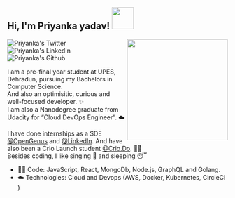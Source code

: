 <h2> Hi, I'm Priyanka yadav! <img src="https://media.giphy.com/media/mGcNjsfWAjY5AEZNw6/giphy.gif" width="50"></h2>

<img align='right' src="https://media.giphy.com/media/ieyl9zmCjO4b4t6qoY/giphy.gif" width="230">

<a href="https://twitter.com/Priyanka__488">
  <img align="left" alt="Priyanka's Twitter" src="https://img.icons8.com/bubbles/50/000000/twitter.png"/>
</a>

<a href="https://www.linkedin.com/in/priyanka488/">
  <img align="left" alt="Priyanka's LinkedIn" src="https://img.icons8.com/bubbles/50/000000/linkedin.png"/>
</a>

<a href="https://github.com/Priyanka48833">
  <img align="left" alt="Priyanka's Github" src="https://img.icons8.com/bubbles/50/000000/github.png"/>
</a>

<br>
<br>
<br>

I am a pre-final year student at UPES, Dehradun, pursuing my Bachelors in Computer Science.<br>
And also an optimisitic, curious and well-focused developer. :sparkles: <br>
I am also a Nanodegree graduate from Udacity for “Cloud DevOps Engineer”. :cloud: <br>


I have done internships as a SDE [@OpenGenus](http://www.opengenus.org/) and [@LinkedIn](https://www.linkedin.com/feed/). And have also been a Crio Launch student [@Crio.Do](https://www.crio.do/). :woman_technologist: <br>
Besides coding, I like singing :microphone: and sleeping :sleeping:

- :woman_technologist: Code: JavaScript, React, MongoDb, Node.js, GraphQL and Golang.
- :cloud: Technologies: Cloud and Devops (AWS, Docker, Kubernetes, CircleCi ) 
